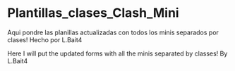 # Plantillas_clases_Clash_Mini

Aqui pondre las planillas actualizadas con todos los minis separados por clases!
Hecho por L.Bait4

Here I will put the updated forms with all the minis separated by classes!
By L.Bait4
